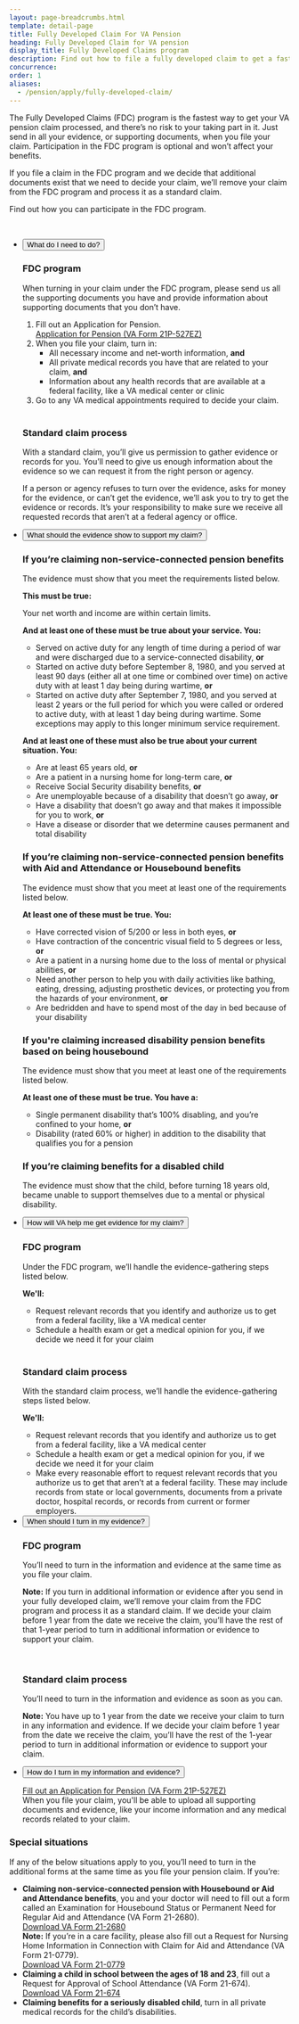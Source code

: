 ```yaml
---
layout: page-breadcrumbs.html
template: detail-page
title: Fully Developed Claim For VA Pension
heading: Fully Developed Claim for VA pension
display_title: Fully Developed Claims program
description: Find out how to file a fully developed claim to get a faster decision on your VA pension claim. Through the Fully Developed Claims program, you'll submit all the evidence (supporting documents) you have—or can easily get—along with your claim and go to any required medical exams.
concurrence:
order: 1
aliases:
  - /pension/apply/fully-developed-claim/
---
```


<div class="va-introtext">

The Fully Developed Claims (FDC) program is the fastest way to get your VA pension claim processed, and there’s no risk to your taking part in it. Just send in all your evidence, or supporting documents, when you file your claim. Participation in the FDC program is optional and won’t affect your benefits.

If you file a claim in the FDC program and we decide that additional documents exist that we need to decide your claim, we’ll remove your claim from the FDC program and process it as a standard claim.

Find out how you can participate in the FDC program.

<br>

</div>

<ul class="usa-accordion" aria-multiselectable="true" >
<li>
<button class="usa-button-unstyled usa-accordion-button" aria-controls="need-to-do">What do I need to do?</button>
<div id="need-to-do" class="usa-accordion-content">

### FDC program

When turning in your claim under the FDC program, please send us all the supporting documents you have and provide information about supporting documents that you don’t have.

1. Fill out an Application for Pension. <br>
[Application for Pension (VA Form 21P-527EZ)](/pension/application/527EZ)
2. When you file your claim, turn in:
    - All necessary income and net-worth information, **and**
    - All private medical records you have that are related to your claim, **and**
    - Information about any health records that are available at a federal facility, like a VA medical center or clinic
3. Go to any VA medical appointments required to decide your claim.


<br>

### Standard claim process

With a standard claim, you’ll give us permission to gather evidence or records for you. You’ll need to give us enough information about the evidence so we can request it from the right person or agency.

If a person or agency refuses to turn over the evidence, asks for money for the evidence, or can’t get the evidence, we’ll ask you to try to get the evidence or records. It’s your responsibility to make sure we receive all requested records that aren’t at a federal agency or office.

</div>
</li>
<li>
<button class="usa-button-unstyled usa-accordion-button" aria-controls="evidence-must-show">What should the evidence show to support my claim?</button>
<div id="evidence-must-show" class="usa-accordion-content">

<h3>If you’re claiming non-service-connected pension benefits</h3>

The evidence must show that you meet the requirements listed below.

**This must be true:**

Your net worth and income are within certain limits.

**And at least one of these must be true about your service. You:**

- Served on active duty for any length of time during a period of war and were discharged due to a service-connected disability, **or**
- Started on active duty before September 8, 1980, and you served at least 90 days (either all at one time or combined over time) on active duty with at least 1 day being during wartime, **or**
- Started on active duty after September 7, 1980, and you served at least 2 years or the full period for which you were called or ordered to active duty, with at least 1 day being during wartime. Some exceptions may apply to this longer minimum service requirement.

**And at least one of these must also be true about your current situation. You:**

- Are at least 65 years old, **or**
- Are a patient in a nursing home for long-term care, **or**
- Receive Social Security disability benefits, **or**
- Are unemployable because of a disability that doesn’t go away, **or**
- Have a disability that doesn’t go away and that makes it impossible for you to work, **or**
- Have a disease or disorder that we determine causes permanent and total disability


<h3>If you’re claiming non-service-connected pension benefits with Aid and Attendance or Housebound benefits</h3>

The evidence must show that you meet at least one of the requirements listed below.


**At least one of these must be true. You:**

  - Have corrected vision of 5/200 or less in both eyes, **or**
  - Have contraction of the concentric visual field to 5 degrees or less, **or**
  - Are a patient in a nursing home due to the loss of mental or physical abilities, **or**
  - Need another person to help you with daily activities like bathing, eating, dressing, adjusting prosthetic devices, or protecting you from the hazards of your environment, **or**
  - Are bedridden and have to spend most of the day in bed because of your disability

<h3>If you're claiming increased disability pension benefits based on being housebound</h3>

The evidence must show that you meet at least one of the requirements listed below.

**At least one of these must be true. You have a:**

  - Single permanent disability that’s 100% disabling, and you’re confined to your home, **or**
  - Disability (rated 60% or higher) in addition to the disability that qualifies you for a pension

<h3>If you’re claiming benefits for a disabled child</h3>

The evidence must show that the child, before turning 18 years old, became unable to support themselves due to a mental or physical disability.

</div>
</li>
<li>
<button class="usa-button-unstyled usa-accordion-button" aria-controls="va-will-help">How will VA help me get evidence for my claim?</button>
<div id="va-will-help" class="usa-accordion-content">

### FDC program

Under the FDC program, we’ll handle the evidence-gathering steps listed below.

**We'll:**

* Request relevant records that you identify and authorize us to get from a federal facility, like a VA medical center
* Schedule a health exam or get a medical opinion for you, if we decide we need it for your claim

<br>

### Standard claim process

With the standard claim process, we’ll handle the evidence-gathering steps listed below.

**We'll:**

* Request relevant records that you identify and authorize us to get from a federal facility, like a VA medical center
* Schedule a health exam or get a medical opinion for you, if we decide we need it for your claim
* Make every reasonable effort to request relevant records that you authorize us to get that aren’t at a federal facility. These may include records from state or local governments, documents from a private doctor, hospital records, or records from current or former employers.

</div>
</li>
<li>
<button class="usa-button-unstyled usa-accordion-button" aria-controls="when-to-send">When should I turn in my evidence?</button>
<div id="when-to-send" class="usa-accordion-content">

### FDC program

You’ll need to turn in the information and evidence at the same time as you file your claim.

<div class="usa-alert usa-alert-warning background-color-only">
<div class="usa-alert-body">
<div class="usa-alert-text">

**Note:** If you turn in additional information or evidence after you send in your fully developed claim, we’ll remove your claim from the FDC program and process it as a standard claim. If we decide your claim before 1 year from the date we receive the claim, you’ll have the rest of that 1-year period to turn in additional information or evidence to support your claim.

</div>
</div>
</div>

<br>

### Standard claim process

You’ll need to turn in the information and evidence as soon as you can.

<div class="usa-alert usa-alert-warning background-color-only">
<div class="usa-alert-body">
<div class="usa-alert-text">

**Note:** You have up to 1 year from the date we receive your claim to turn in any information and evidence. If we decide your claim before 1 year from the date we receive the claim, you’ll have the rest of the 1-year period to turn in additional information or evidence to support your claim.

</div>
</div>
</div>
</div>
</li>

<li>
<button class="usa-button-unstyled usa-accordion-button" aria-controls="where-to-send">How do I turn in my information and evidence?</button>
<div id="where-to-send" class="usa-accordion-content">

[Fill out an Application for Pension (VA Form 21P-527EZ)](/pension/application/527EZ) <br>
When you file your claim, you'll be able to upload all supporting documents and evidence, like your income information and any medical records related to your claim.


</div>
</li>
</ul>


<div class="feature" markdown=“1”>

### Special situations

If any of the below situations apply to you, you’ll need to turn in the additional forms at the same time as you file your pension claim.
If you’re:
- **Claiming non-service-connected pension with Housebound or Aid and Attendance benefits**, you and your doctor will need to fill out a form called an Examination for Housebound Status or Permanent Need for Regular Aid and Attendance (VA Form 21-2680). <br>
[Download VA Form 21-2680](https://www.va.gov/vaforms/form_detail.asp?FormNo=21-2680) <br>
**Note:** If you’re in a care facility, please also fill out a Request for Nursing Home Information in Connection with Claim for Aid and Attendance (VA Form 21-0779). <br>
[Download VA Form 21-0779](https://www.va.gov/vaforms/form_detail.asp?FormNo=21-0779)
- **Claiming a child in school between the ages of 18 and 23**, fill out a Request for Approval of School Attendance (VA Form 21-674). <br>
[Download VA Form 21-674](https://www.va.gov/vaforms/form_detail.asp?FormNo=21-674)
- **Claiming benefits for a seriously disabled child**, turn in all private medical records for the child’s disabilities.


</div>
